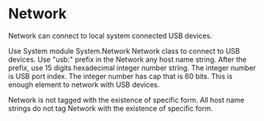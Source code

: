 # Network

Network can connect to local system connected USB devices.

Use System module System.Network Network class to connect to USB devices.
Use "usb:" prefix in the Network any host name string.
After the prefix, use 15 digits hexadecimal integer number string.
The integer number is USB port index.
The integer number has cap that is 60 bits.
This is enough element to network with USB devices.

Network is not tagged with the existence of specific form.
All host name strings do not tag Network with the existence of specific form.